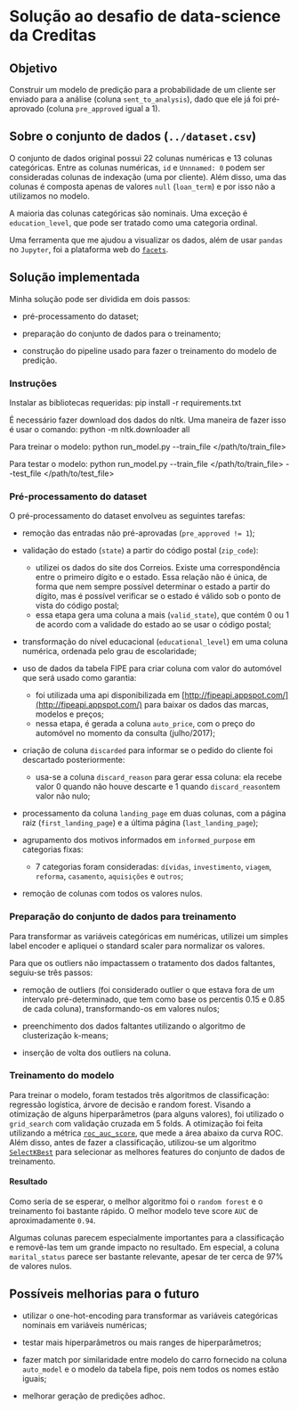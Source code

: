 # Solução ao desafio de data-science da Creditas

## Objetivo
Construir um modelo de predição para a probabilidade de um cliente ser enviado para a análise (coluna `sent_to_analysis`), dado que ele já foi pré-aprovado (coluna `pre_approved` igual a 1).

## Sobre o conjunto de dados (`../dataset.csv`)
O conjunto de dados original possui 22 colunas numéricas e 13 colunas categóricas. Entre as colunas numéricas, `id` e `Unnnamed: 0` podem ser consideradas colunas de indexação (uma por cliente). Além disso, uma das colunas é composta apenas de valores `null` (`loan_term`) e por isso não a utilizamos no modelo.

A maioria das colunas categóricas são nominais. Uma exceção é `education_level`, que pode ser tratado como uma categoria ordinal.

Uma ferramenta que me ajudou a visualizar os dados, além de usar `pandas` no `Jupyter`, foi a plataforma web do [`facets`](https://pair-code.github.io/facets/).

## Solução implementada
Minha solução pode ser dividida em dois passos:

* pré-processamento do dataset;

* preparação do conjunto de dados para o treinamento;

* construção do pipeline usado para fazer o treinamento do modelo de predição.

### Instruções
Instalar as bibliotecas requeridas:
    pip install -r requirements.txt

É necessário fazer download dos dados do nltk. Uma maneira de fazer isso é usar o comando:
    python -m nltk.downloader all

Para treinar o modelo:
    python run_model.py --train_file </path/to/train_file>

Para testar o modelo:
    python run_model.py --train_file </path/to/train_file> --test_file </path/to/test_file>

### Pré-processamento do dataset
O pré-processamento do dataset envolveu as seguintes tarefas:

* remoção das entradas não pré-aprovadas (`pre_approved != 1`);

* validação do estado (`state`) a partir do código postal (`zip_code`):
    * utilizei os dados do site dos Correios. Existe uma correspondência entre o primeiro dígito e o estado. Essa relação não é única, de forma que nem sempre possível determinar o estado a partir do dígito, mas é possível verificar se o estado é válido sob o ponto de vista do código postal;
    * essa etapa gera uma coluna a mais (`valid_state`), que contém 0 ou 1 de acordo com a validade do estado ao se usar o código postal;

* transformação do nível educacional (`educational_level`) em uma coluna numérica, ordenada pelo grau de escolaridade;

* uso de dados da tabela FIPE para criar coluna com valor do automóvel que será usado como garantia:
    * foi utilizada uma api disponibilizada em [http://fipeapi.appspot.com/](http://fipeapi.appspot.com/) para baixar os dados das marcas, modelos e preços;
    * nessa etapa, é gerada a coluna `auto_price`, com o preço do automóvel no momento da consulta (julho/2017);

* criação de coluna `discarded` para informar se o pedido do cliente foi descartado posteriormente:
    * usa-se a coluna `discard_reason` para gerar essa coluna: ela recebe valor 0 quando não houve descarte e 1 quando `discard_reason`tem valor não nulo;

* processamento da coluna `landing_page` em duas colunas, com a página raiz (`first_landing_page`) e a última página (`last_landing_page`);

* agrupamento dos motivos informados em `informed_purpose` em categorias fixas:
    * 7 categorias foram consideradas: `dívidas`, `investimento`, `viagem`, `reforma`, `casamento`, `aquisições` e `outros`;

* remoção de colunas com todos os valores nulos.

### Preparação do conjunto de dados para treinamento
Para transformar as variáveis categóricas em numéricas, utilizei um simples label encoder e apliquei o standard scaler para normalizar os valores.

Para que os outliers não impactassem o tratamento dos dados faltantes, seguiu-se três passos:

* remoção de outliers (foi considerado outlier o que estava fora de um intervalo pré-determinado, que tem como base os percentis 0.15 e 0.85 de cada coluna), transformando-os em valores nulos;

* preenchimento dos dados faltantes utilizando o algoritmo de clusterização k-means;

* inserção de volta dos outliers na coluna.

### Treinamento do modelo
Para treinar o modelo, foram testados três algoritmos de classificação: regressão logística, árvore de decisão e random forest. Visando a otimização de alguns hiperparâmetros (para alguns valores), foi utilizado o `grid_search` com validação cruzada em 5 folds. A otimização foi feita utilizando a métrica [`roc_auc_score`](http://scikit-learn.org/stable/modules/generated/sklearn.metrics.roc_auc_score.html), que mede a área abaixo da curva ROC. Além disso, antes de fazer a classificação, utilizou-se um algoritmo [`SelectKBest`](http://scikit-learn.org/stable/modules/generated/sklearn.feature_selection.SelectKBest.html) para selecionar as melhores features do conjunto de dados de treinamento.

#### Resultado
Como seria de se esperar, o melhor algoritmo foi o `random forest` e o treinamento foi bastante rápido. O melhor modelo teve score `AUC` de aproximadamente `0.94`.

Algumas colunas parecem especialmente importantes para a classificação e removê-las tem um grande impacto no resultado. Em especial, a coluna `marital_status` parece ser bastante relevante, apesar de ter cerca de 97% de valores nulos.

## Possíveis melhorias para o futuro
* utilizar o one-hot-encoding para transformar as variáveis categóricas nominais em variáveis numéricas;

* testar mais hiperparâmetros ou mais ranges de hiperparâmetros;

* fazer match por similaridade entre modelo do carro fornecido na coluna `auto_model` e o modelo da tabela fipe, pois nem todos os nomes estão iguais;

* melhorar geração de predições adhoc.
